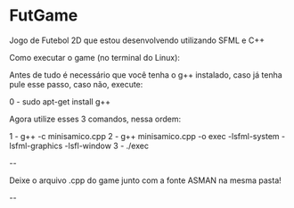 # FutGame
Jogo de Futebol 2D que estou desenvolvendo utilizando SFML e C++

Como executar o game (no terminal do Linux):
  
 Antes de tudo é necessário que você tenha o g++ instalado, caso já tenha pule esse passo, caso não, execute:
 
 0 - sudo apt-get install g++
 
 Agora utilize esses 3 comandos, nessa ordem:
  
 1 - g++ -c minisamico.cpp
 2 - g++ minisamico.cpp -o exec -lsfml-system -lsfml-graphics -lsfl-window
 3 - ./exec
  
 --
 
 Deixe o arquivo .cpp do game junto com a fonte ASMAN na mesma pasta!
 
 --

